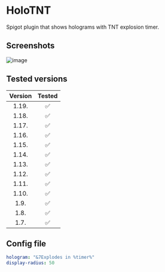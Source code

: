 # HoloTNT
 Spigot plugin that shows holograms with TNT explosion timer.

## Screenshots
![image](https://user-images.githubusercontent.com/71346318/198253566-bd52c0ea-a684-4681-9d31-9577afae3d70.png)

## Tested versions
| **Version** | **Tested** |
|:-----------:|:----------:|
|    1.19.    |      ✅     |
|    1.18.    |      ✅     |
|    1.17.    |      ✅     |
|    1.16.    |      ✅     |
|    1.15.    |      ✅     |
|    1.14.    |      ✅     |
|    1.13.    |      ✅     |
|    1.12.    |      ✅     |
|    1.11.    |      ✅     |
|    1.10.    |      ✅     |
|     1.9.    |      ✅     |
|     1.8.    |      ✅     |
|     1.7.    |      ✅     |

## Config file
```yml
hologram: "&7Explodes in %timer%"
display-radius: 50
```

